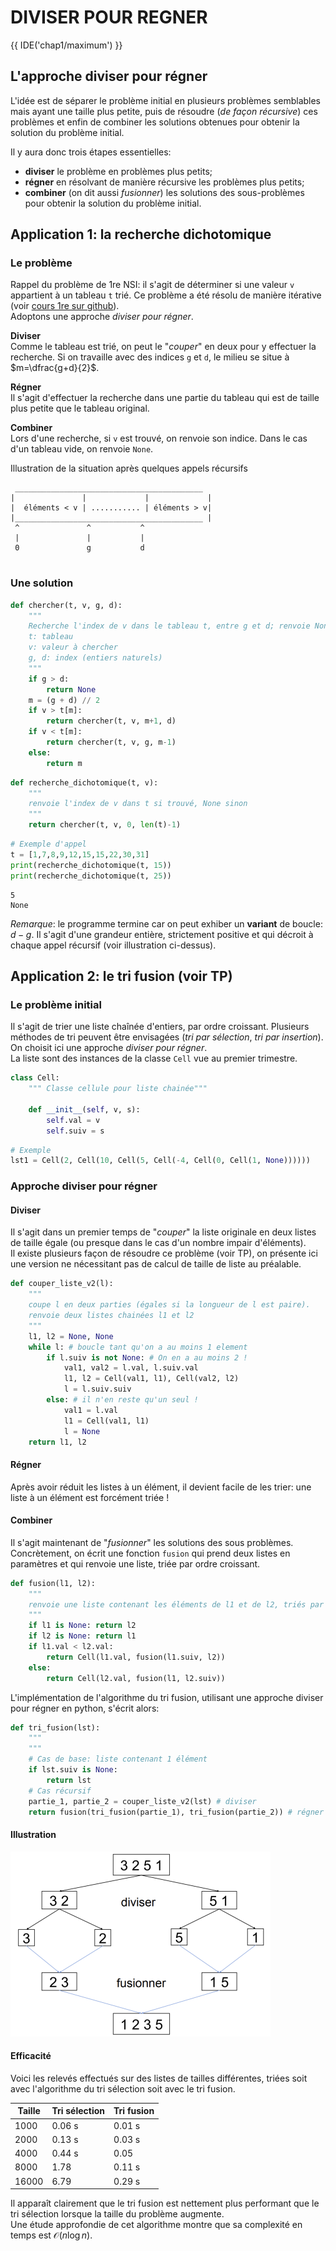 DIVISER POUR REGNER
====================
{{ IDE('chap1/maximum') }}
## L'approche diviser pour régner

L'idée est de séparer le problème initial en plusieurs problèmes semblables mais ayant une taille plus petite, puis de résoudre (*de façon récursive*) ces problèmes et enfin de combiner les solutions obtenues pour obtenir la solution du problème initial.  

Il y aura donc trois étapes essentielles:  

* **diviser** le problème en problèmes plus petits;
* **régner** en résolvant de manière récursive les problèmes plus petits;
* **combiner** (on dit aussi *fusionner*) les solutions des sous-problèmes pour obtenir la solution du problème initial.

## Application 1: la recherche dichotomique

### Le problème

Rappel du problème de 1re NSI: il s'agit de déterminer si une valeur `v` appartient à un tableau `t` trié. Ce problème a été résolu de manière itérative (voir [cours 1re sur github](https://brunodrd.github.io/book/algo/recherche_dico_v2.html)).  
Adoptons une approche *diviser pour régner*.

**Diviser**  
Comme le tableau est trié, on peut le "*couper*" en deux pour y effectuer la recherche. Si on travaille avec des indices `g` et `d`, le milieu se situe à $m=\dfrac{g+d}{2}$.  

**Régner**  
Il s'agit d'effectuer la recherche dans une partie du tableau qui est de taille plus petite que le tableau original.  

**Combiner**  
Lors d'une recherche, si `v` est trouvé, on renvoie son indice. Dans le cas d'un tableau vide, on renvoie `None`.

Illustration de la situation après quelques appels récursifs


```
 __________________________________________
|               |             |             |
|  éléments < v | ........... | éléments > v|
|__________________________________________ |
 ^               ^           ^               
 |               |           |
 0               g           d
 
```

### Une solution


```python
def chercher(t, v, g, d):
    """
    Recherche l'index de v dans le tableau t, entre g et d; renvoie None si non trouvé.
    t: tableau
    v: valeur à chercher
    g, d: index (entiers naturels)
    """
    if g > d: 
        return None
    m = (g + d) // 2
    if v > t[m]:
        return chercher(t, v, m+1, d)
    if v < t[m]:
        return chercher(t, v, g, m-1)
    else:
        return m        
```


```python
def recherche_dichotomique(t, v):
    """
    renvoie l'index de v dans t si trouvé, None sinon
    """
    return chercher(t, v, 0, len(t)-1)
```


```python
# Exemple d'appel
t = [1,7,8,9,12,15,15,22,30,31]
print(recherche_dichotomique(t, 15))
print(recherche_dichotomique(t, 25))
```

    5
    None


*Remarque*: le programme termine car on peut exhiber un **variant** de boucle: $d-g$. Il s'agit d'une grandeur entière, strictement positive et qui décroit à chaque appel récursif (voir illustration ci-dessus).

## Application 2: le tri fusion (voir TP)

### Le problème initial

Il s'agit de trier une liste chaînée d'entiers, par ordre croissant. Plusieurs méthodes de tri peuvent être envisagées (*tri par sélection*, *tri par insertion*). On choisit ici une approche *diviser pour régner*.  
La liste sont des instances de la classe `Cell` vue au premier trimestre.


```python
class Cell:
    """ Classe cellule pour liste chainée"""
    
    def __init__(self, v, s):
        self.val = v
        self.suiv = s
```


```python
# Exemple
lst1 = Cell(2, Cell(10, Cell(5, Cell(-4, Cell(0, Cell(1, None))))))
```

### Approche diviser pour régner

#### Diviser 

Il s'agit dans un premier temps de "*couper*" la liste originale en deux listes de taille égale (ou presque dans le cas d'un nombre impair d'éléments).  
Il existe plusieurs façon de résoudre ce problème (voir TP), on présente ici une version ne nécessitant pas de calcul de taille de liste au préalable.


```python
def couper_liste_v2(l):
    """
    coupe l en deux parties (égales si la longueur de l est paire).
    renvoie deux listes chainées l1 et l2
    """
    l1, l2 = None, None
    while l: # boucle tant qu'on a au moins 1 element        
        if l.suiv is not None: # On en a au moins 2 !
            val1, val2 = l.val, l.suiv.val            
            l1, l2 = Cell(val1, l1), Cell(val2, l2)
            l = l.suiv.suiv
        else: # il n'en reste qu'un seul !
            val1 = l.val            
            l1 = Cell(val1, l1)
            l = None
    return l1, l2
```

#### Régner

Après avoir réduit les listes à un élément, il devient facile de les trier: une liste à un élément est forcément triée !

#### Combiner

Il s'agit maintenant de "*fusionner*" les solutions des sous problèmes. Concrètement, on écrit une fonction `fusion` qui prend deux listes en paramètres et qui renvoie une liste, triée par ordre croissant.


```python
def fusion(l1, l2):
    """
    renvoie une liste contenant les éléments de l1 et de l2, triés par ordre croissant.
    """
    if l1 is None: return l2
    if l2 is None: return l1
    if l1.val < l2.val:
        return Cell(l1.val, fusion(l1.suiv, l2))
    else:
        return Cell(l2.val, fusion(l1, l2.suiv))
```

L'implémentation de l'algorithme du tri fusion, utilisant une approche diviser pour régner en python, s'écrit alors:


```python
def tri_fusion(lst):
    """
    """
    # Cas de base: liste contenant 1 élément
    if lst.suiv is None:
        return lst
    # Cas récursif
    partie_1, partie_2 = couper_liste_v2(lst) # diviser
    return fusion(tri_fusion(partie_1), tri_fusion(partie_2)) # régner - combiner
```

#### Illustration

![diviser_regner](img/diviser_regner.png)

#### Efficacité

Voici les relevés effectués sur des listes de tailles différentes, triées soit avec l'algorithme du tri sélection soit avec le tri fusion.  

| Taille 	| Tri sélection 	| Tri fusion 	|
|--------	|---------------	|------------	|
| 1000   	| 0.06 s        	| 0.01 s     	|
| 2000   	| 0.13 s        	| 0.03 s     	|
| 4000   	| 0.44 s        	| 0.05       	|
| 8000   	| 1.78          	| 0.11 s     	|
| 16000  	| 6.79          	| 0.29 s     	|

Il apparaît clairement que le tri fusion est nettement plus performant que le tri sélection lorsque la taille du problème augmente.  
Une étude approfondie de cet algorithme montre que sa complexité en temps est $\mathcal{O}(n\log{}n)$.
